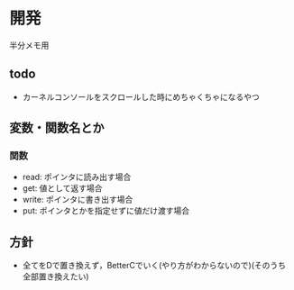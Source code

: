 # 開発

半分メモ用

## todo

- カーネルコンソールをスクロールした時にめちゃくちゃになるやつ

## 変数・関数名とか

### 関数

- read: ポインタに読み出す場合
- get: 値として返す場合
- write: ポインタに書き出す場合
- put: ポインタとかを指定せずに値だけ渡す場合

## 方針

- 全てをDで置き換えず，BetterCでいく(やり方がわからないので)(そのうち全部置き換えたい)